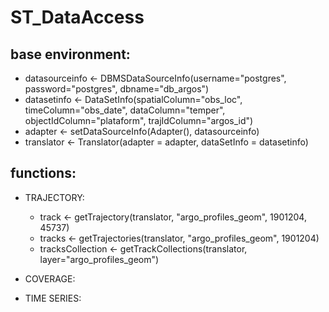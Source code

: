 # ST_DataAccess

## base environment:

 - datasourceinfo <- DBMSDataSourceInfo(username="postgres", password="postgres", dbname="db_argos")
 - datasetinfo <- DataSetInfo(spatialColumn="obs_loc", timeColumn="obs_date", dataColumn="temper", objectIdColumn="plataform", trajIdColumn="argos_id")
 - adapter <- setDataSourceInfo(Adapter(), datasourceinfo)
 - translator <- Translator(adapter = adapter, dataSetInfo = datasetinfo)

## functions:
 - TRAJECTORY:
   - track <- getTrajectory(translator, "argo_profiles_geom", 1901204, 45737)
   - tracks <- getTrajectories(translator, "argo_profiles_geom", 1901204)
   - tracksCollection <- getTrackCollections(translator, layer="argo_profiles_geom")

 - COVERAGE: 
 
 - TIME SERIES:
